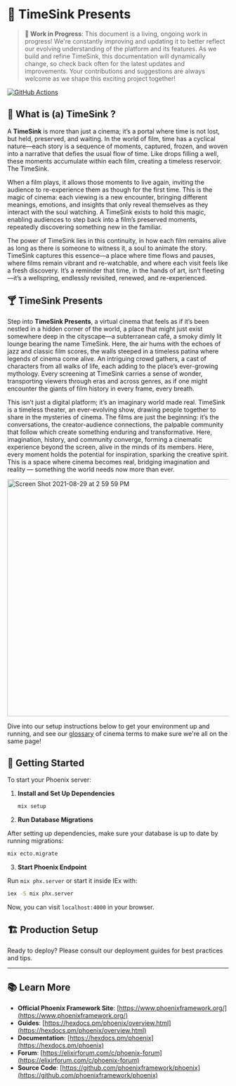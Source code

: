# 🌌 TimeSink Presents

> **️🚧 Work in Progress**: This document is a living, ongoing work in progress! We're constantly improving and updating it to better reflect our evolving understanding of the platform and its features. As we build and refine TimeSink, this documentation will dynamically change, so check back often for the latest updates and improvements. Your contributions and suggestions are always welcome as we shape this exciting project together!

[![GitHub Actions](https://github.com/timesink-dev/timesink/actions/workflows/elixir.yml/badge.svg)](https://github.com/timesink-dev/timesink/actions/workflows/elixir.yml)

## 🚰 What is (a) TimeSink ?

A **TimeSink** is more than just a cinema; it’s a portal where time is not lost, but held, preserved, and waiting. In the world of film, time has a cyclical nature—each story is a sequence of moments, captured, frozen, and woven into a narrative that defies the usual flow of time. Like drops filling a well, these moments accumulate within each film, creating a timeless reservoir. The TimeSink.

When a film plays, it allows those moments to live again, inviting the audience to re-experience them as though for the first time. This is the magic of cinema: each viewing is a new encounter, bringing different meanings, emotions, and insights that only reveal themselves as they interact with the soul watching. A TimeSink exists to hold this magic, enabling audiences to step back into a film’s preserved moments, repeatedly discovering something new in the familiar.

The power of TimeSink lies in this continuity, in how each film remains alive as long as there is someone to witness it, a soul to animate the story. TimeSink captures this essence—a place where time flows and pauses, where films remain vibrant and re-watchable, and where each visit feels like a fresh discovery. It’s a reminder that time, in the hands of art, isn’t fleeting—it’s a wellspring, endlessly revisited, renewed, and re-experienced.

## 🍸️ TimeSink Presents

Step into **TimeSink Presents**, a virtual cinema that feels as if it’s been nestled in a hidden corner of the world, a place that might just exist somewhere deep in the cityscape—a subterranean café, a smoky dimly lit lounge bearing the name TimeSink. Here, the air hums with the echoes of jazz and classic film scores, the walls steeped in a timeless patina where legends of cinema come alive. An intriguing crowd gathers, a cast of characters from all walks of life, each adding to the place’s ever-growing mythology. Every screening at TimeSink carries a sense of wonder, transporting viewers through eras and across genres, as if one might encounter the giants of film history in every frame, every breath.

This isn’t just a digital platform; it’s an imaginary world made real. TimeSink is a timeless theater, an ever-evolving show, drawing people together to share in the mysteries of cinema. The films are just the beginning: it’s the conversations, the creator-audience connections, the palpable community that follow which create something enduring and transformative. Here, imagination, history, and community converge, forming a cinematic experience beyond the screen, alive in the minds of its members. Here, every moment holds the potential for inspiration, sparking the creative spirit. This is a space where cinema becomes real, bridging imagination and reality — something the world needs now more than ever.

<img width="540" alt="Screen Shot 2021-08-29 at 2 59 59 PM" src="https://user-images.githubusercontent.com/63470294/131251169-1264e72b-2fa7-4297-bfee-5f948baa5911.png">

Dive into our setup instructions below to get your environment up and running, and see our [glossary](./OVERVIEW.md) of cinema terms to make sure we're all on the same page!

## 🚀 Getting Started

To start your Phoenix server:

1. **Install and Set Up Dependencies**

   ```bash
   mix setup
   ```

2. **Run Database Migrations**

After setting up dependencies, make sure your database is up to date by running migrations:

```bash
mix ecto.migrate
```

3. **Start Phoenix Endpoint**

Run `mix phx.server` or start it inside IEx with:

```bash
iex -S mix phx.server
```

Now, you can visit `localhost:4000` in your browser.

## 🏗️ Production Setup

Ready to deploy? Please consult our deployment guides for best practices and tips.

---

## 📚 Learn More

- **Official Phoenix Framework Site**: [https://www.phoenixframework.org/](https://www.phoenixframework.org/)
- **Guides**: [https://hexdocs.pm/phoenix/overview.html](https://hexdocs.pm/phoenix/overview.html)
- **Documentation**: [https://hexdocs.pm/phoenix](https://hexdocs.pm/phoenix)
- **Forum**: [https://elixirforum.com/c/phoenix-forum](https://elixirforum.com/c/phoenix-forum)
- **Source Code**: [https://github.com/phoenixframework/phoenix](https://github.com/phoenixframework/phoenix)
